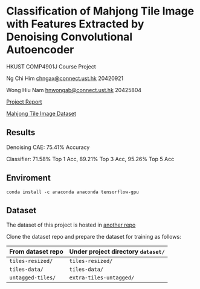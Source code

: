 # Classification of Mahjong Tile Image with Features Extracted by Denoising Convolutional Autoencoder

HKUST COMP4901J Course Project

Ng Chi Him chngax@connect.ust.hk 20420921

Wong Hiu Nam hnwongab@connect.ust.hk 20425804

[Project Report](/report.pdf)

[Mahjong Tile Image Dataset](https://www.github.com/camerash/mahjong-dataset)

## Results

Denoising CAE: 75.41% Accuracy

Classifier: 71.58% Top 1 Acc, 89.21% Top 3 Acc, 95.26% Top 5 Acc

## Enviroment
```
conda install -c anaconda anaconda tensorflow-gpu
```

## Dataset
The dataset of this project is hosted in [another repo](https://www.github.com/camerash/mahjong-dataset)

Clone the dataset repo and prepare the dataset for training as follows:

| From dataset repo | Under project directory `dataset/` |
| ----- | ----- |
| `tiles-resized/` | `tiles-resized/` |
| `tiles-data/` | `tiles-data/` |
| `untagged-tiles/` | `extra-tiles-untagged/` |
